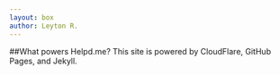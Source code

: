 ```yaml
---
layout: box
author: Leyton R.
---
```

##What powers Helpd.me?
This site is powered by CloudFlare, GitHub Pages, and Jekyll.
